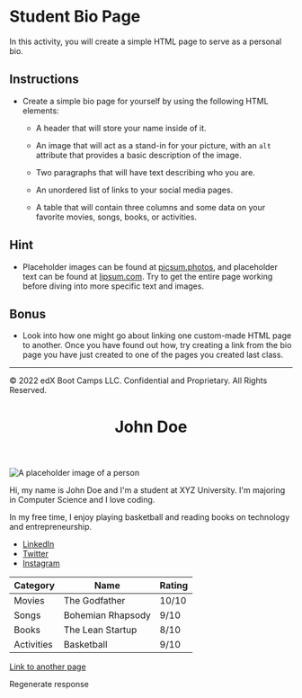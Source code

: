 # Student Bio Page

In this activity, you will create a simple HTML page to serve as a personal bio.

## Instructions

* Create a simple bio page for yourself by using the following HTML elements:

  * A header that will store your name inside of it.

  * An image that will act as a stand-in for your picture, with an `alt` attribute that provides a basic description of the image.

  * Two paragraphs that will have text describing who you are.

  * An unordered list of links to your social media pages.

  * A table that will contain three columns and some data on your favorite movies, songs, books, or activities.

## Hint

* Placeholder images can be found at [picsum.photos](https://picsum.photos/), and placeholder text can be found at [lipsum.com](http://www.lipsum.com/). Try to get the entire page working before diving into more specific text and images.

## Bonus

* Look into how one might go about linking one custom-made HTML page to another. Once you have found out how, try creating a link from the bio page you have just created to one of the pages you created last class.

- - -

© 2022 edX Boot Camps LLC. Confidential and Proprietary. All Rights Reserved.
<!DOCTYPE html>
<html>
  <head>
    <title>My Bio Page</title>
  </head>
  <body>
    <header>
      <h1>John Doe</h1>
    </header>
    <img src="https://picsum.photos/200" alt="A placeholder image of a person" />
    <p>Hi, my name is John Doe and I'm a student at XYZ University. I'm majoring in Computer Science and I love coding.</p>
    <p>In my free time, I enjoy playing basketball and reading books on technology and entrepreneurship.</p>
    <ul>
      <li><a href="https://www.linkedin.com/in/john-doe/">LinkedIn</a></li>
      <li><a href="https://twitter.com/johndoe">Twitter</a></li>
      <li><a href="https://www.instagram.com/johndoe/">Instagram</a></li>
    </ul>
    <table>
      <thead>
        <tr>
          <th>Category</th>
          <th>Name</th>
          <th>Rating</th>
        </tr>
      </thead>
      <tbody>
        <tr>
          <td>Movies</td>
          <td>The Godfather</td>
          <td>10/10</td>
        </tr>
        <tr>
          <td>Songs</td>
          <td>Bohemian Rhapsody</td>
          <td>9/10</td>
        </tr>
        <tr>
          <td>Books</td>
          <td>The Lean Startup</td>
          <td>8/10</td>
        </tr>
        <tr>
          <td>Activities</td>
          <td>Basketball</td>
          <td>9/10</td>
        </tr>
      </tbody>
    </table>
    <a href="path/to/another/page.html">Link to another page</a>
  </body>
</html>


Regenerate response

